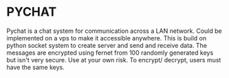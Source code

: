 # PYCHAT
Pychat is a chat system for communication across a LAN network. Could be implemented on a vps to make it accessible anywhere. This is build on python socket system to create server and send and receive data. The messages are encrypted using fernet from 100 randomly generated keys but isn't very secure. Use at your own risk. To encrypt/ decrypt, users must have the same keys.


